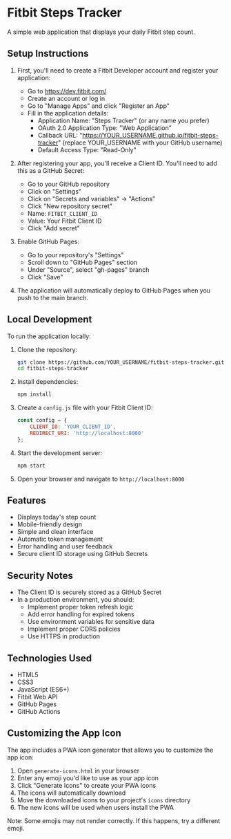 # Fitbit Steps Tracker

A simple web application that displays your daily Fitbit step count.

## Setup Instructions

1. First, you'll need to create a Fitbit Developer account and register your application:
   - Go to https://dev.fitbit.com/
   - Create an account or log in
   - Go to "Manage Apps" and click "Register an App"
   - Fill in the application details:
     - Application Name: "Steps Tracker" (or any name you prefer)
     - OAuth 2.0 Application Type: "Web Application"
     - Callback URL: "https://YOUR_USERNAME.github.io/fitbit-steps-tracker" (replace YOUR_USERNAME with your GitHub username)
     - Default Access Type: "Read-Only"

2. After registering your app, you'll receive a Client ID. You'll need to add this as a GitHub Secret:
   - Go to your GitHub repository
   - Click on "Settings"
   - Click on "Secrets and variables" → "Actions"
   - Click "New repository secret"
   - Name: `FITBIT_CLIENT_ID`
   - Value: Your Fitbit Client ID
   - Click "Add secret"

3. Enable GitHub Pages:
   - Go to your repository's "Settings"
   - Scroll down to "GitHub Pages" section
   - Under "Source", select "gh-pages" branch
   - Click "Save"

4. The application will automatically deploy to GitHub Pages when you push to the main branch.

## Local Development

To run the application locally:

1. Clone the repository:
   ```bash
   git clone https://github.com/YOUR_USERNAME/fitbit-steps-tracker.git
   cd fitbit-steps-tracker
   ```

2. Install dependencies:
   ```bash
   npm install
   ```

3. Create a `config.js` file with your Fitbit Client ID:
   ```javascript
   const config = {
       CLIENT_ID: 'YOUR_CLIENT_ID',
       REDIRECT_URI: 'http://localhost:8000'
   };
   ```

4. Start the development server:
   ```bash
   npm start
   ```

5. Open your browser and navigate to `http://localhost:8000`

## Features

- Displays today's step count
- Mobile-friendly design
- Simple and clean interface
- Automatic token management
- Error handling and user feedback
- Secure client ID storage using GitHub Secrets

## Security Notes

- The Client ID is securely stored as a GitHub Secret
- In a production environment, you should:
  - Implement proper token refresh logic
  - Add error handling for expired tokens
  - Use environment variables for sensitive data
  - Implement proper CORS policies
  - Use HTTPS in production

## Technologies Used

- HTML5
- CSS3
- JavaScript (ES6+)
- Fitbit Web API
- GitHub Pages
- GitHub Actions

## Customizing the App Icon

The app includes a PWA icon generator that allows you to customize the app icon:

1. Open `generate-icons.html` in your browser
2. Enter any emoji you'd like to use as your app icon
3. Click "Generate Icons" to create your PWA icons
4. The icons will automatically download
5. Move the downloaded icons to your project's `icons` directory
6. The new icons will be used when users install the PWA

Note: Some emojis may not render correctly. If this happens, try a different emoji. 